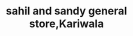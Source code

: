 ---
title: "sahil and sandy general store,Kariwala"
url: /haryana/sahil-and-sandy-general-store-kariwala/
shop: department store
---